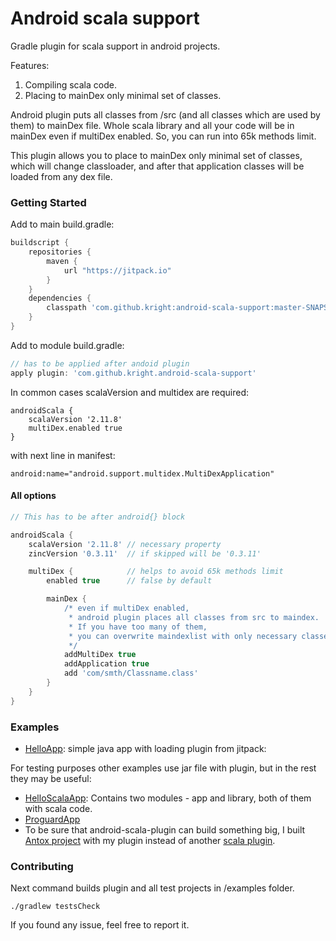 # Android scala support
Gradle plugin for scala support in android projects.

Features:

1. Compiling scala code.
2. Placing to mainDex only minimal set of classes.

Android plugin puts all classes from /src (and all classes which are used by them) to mainDex file. Whole scala library and all your code will be in mainDex even if multiDex enabled. So, you can run into 65k methods limit.

This plugin allows you to place to mainDex only minimal set of classes, which will change classloader, and after that application classes will be loaded from any dex file.

### Getting Started

Add to main build.gradle:
```groovy
buildscript {
    repositories {
        maven {
            url "https://jitpack.io"
        }
    }
    dependencies {
        classpath 'com.github.kright:android-scala-support:master-SNAPSHOT' // the newest version
    }
}
```

Add to module build.gradle:

```groovy
// has to be applied after andoid plugin
apply plugin: 'com.github.kright.android-scala-support'
```

In common cases scalaVersion and multidex are required:
```
androidScala {
    scalaVersion '2.11.8'
    multiDex.enabled true
}
```
with next line in manifest:
```
android:name="android.support.multidex.MultiDexApplication"
```

#### All options

```groovy
// This has to be after android{} block

androidScala {
    scalaVersion '2.11.8' // necessary property
    zincVersion '0.3.11'  // if skipped will be '0.3.11'

    multiDex {            // helps to avoid 65k methods limit
        enabled true      // false by default

        mainDex {
            /* even if multiDex enabled,
             * android plugin places all classes from src to maindex.
             * If you have too many of them,
             * you can overwrite maindexlist with only necessary classes
             */
            addMultiDex true
            addApplication true
            add 'com/smth/Classname.class'
        }
    }
}
```

### Examples

* [HelloApp](https://github.com/Kright/android-scala-support/tree/master/examples/HelloApp): simple java app with loading plugin from jitpack:

For testing purposes other examples use jar file with plugin, but in the rest they may be useful:

* [HelloScalaApp](https://github.com/Kright/android-scala-support/tree/master/examples/HelloScalaApp): Contains two modules - app and library, both of them with scala code.
* [ProguardApp](https://github.com/Kright/android-scala-support/tree/master/examples/ProguardApp)
* To be sure that android-scala-plugin can build something big, I built [Antox project](https://github.com/Kright/Antox/tree/change-plugin) with my plugin instead of another [scala plugin](https://github.com/saturday06/gradle-android-scala-plugin).

### Contributing

Next command builds plugin and all test projects in /examples folder.
```
./gradlew testsCheck
```

If you found any issue, feel free to report it.
